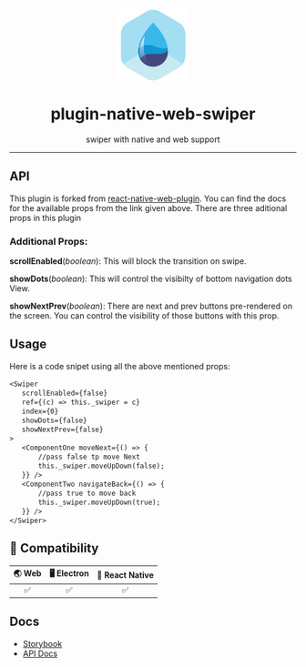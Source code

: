 <div align="center">
	<img width=125 height=125 src="assets/common/logo.png">
  <h1>
		plugin-native-web-swiper
	</h1>
  <p>swiper with native and web support</p>
</div>

<hr />

<!-- ## 🎊 Status

[![MIT license](https://img.shields.io/badge/license-MIT-brightgreen.svg)](http://opensource.org/licenses/MIT)
[![npm version](https://img.shields.io/npm/v/@bluebase/plugin-native-web-swiper.svg?style=flat)](https://npmjs.org/package/@bluebase/plugin-native-web-swiper "View this project on npm")
[![Build Status](https://travis-ci.com/BlueBaseJS/plugin-native-web-swiper.svg?branch=master)](https://travis-ci.com/BlueBaseJS/plugin-native-web-swiper)
[![codecov](https://codecov.io/gh/BlueBaseJS/plugin-native-web-swiper/branch/master/graph/badge.svg)](https://codecov.io/gh/BlueBaseJS/plugin-native-web-swiper)
[![Greenkeeper badge](https://badges.greenkeeper.io/BlueBaseJS/plugin-native-web-swiper.svg)](https://greenkeeper.io/) [![PRs Welcome](https://img.shields.io/badge/PRs-welcome-brightgreen.svg)](https://github.com/BlueBaseJS/plugin-native-web-swiper/blob/master/CONTRIBUTING.md)
[![Codacy Badge](https://api.codacy.com/project/badge/Grade/3c79162871414b6aa7c15d1a423adeca)](https://www.codacy.com/app/BlueBaseJS/plugin-native-web-swiper?utm_source=github.com&amp;utm_medium=referral&amp;utm_content=BlueBaseJS/plugin-native-web-swiper&amp;utm_campaign=Badge_Grade)
[![Known Vulnerabilities](https://snyk.io/test/github/BlueBaseJS/plugin-native-web-swiper/badge.svg)](https://snyk.io/test/github/BlueBaseJS/plugin-native-web-swiper)
[![semantic-release](https://img.shields.io/badge/%20%20%F0%9F%93%A6%F0%9F%9A%80-semantic--release-e10079.svg)](https://github.com/semantic-release/semantic-release) -->

## API

This plugin is forked from [react-native-web-plugin](https://www.npmjs.com/package/react-native-web-swiper).
You can find the docs for the available props from the link given above. There are three aditional props in this plugin

### **Additional Props**:

**scrollEnabled**(_boolean_): This will block the transition on swipe.

**showDots**(_boolean_): This will control the visibilty of bottom navigation dots View.

**showNextPrev**(_boolean_): There are next and prev buttons pre-rendered on the screen. You can control the visibility of those buttons with this prop.

## Usage

Here is a code snipet using all the above mentioned props:

    <Swiper
       scrollEnabled={false}
       ref={(c) => this._swiper = c}
       index={0}
       showDots={false}
       showNextPrev={false}
    >
       <ComponentOne moveNext={() => {
           //pass false tp move Next
           this._swiper.moveUpDown(false);
       }} />
       <ComponentTwo navigateBack={() => {
           //pass true to move back
           this._swiper.moveUpDown(true);
       }} />
    </Swiper>

## 🤝 Compatibility

| 🌏 Web | 🖥 Electron | 📱 React Native |
| :----: | :---------: | :-------------: |
|    ✅   |      ✅      |        ✅        |

## Docs

-   [Storybook](https://BlueBaseJS.github.io/plugin-native-web-swiper/storybook/)
-   [API Docs](https://BlueBaseJS.github.io/plugin-native-web-swiper/)
